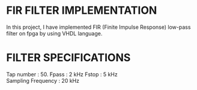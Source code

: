 # FIR FILTER IMPLEMENTATION

In this project, I have implemented FIR (Finite Impulse Response) low-pass filter on fpga by using VHDL language. 

# FILTER SPECIFICATIONS 

Tap number         : 50.
Fpass              : 2 kHz 
Fstop              : 5 kHz  
Sampling Frequency : 20 kHz



